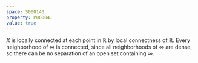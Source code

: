 ```yaml
---
space: S000140
property: P000041
value: true
---
```


$X$ is locally connected at each point in $\mathbb R$ by local connectness of $\mathbb R$. Every neighborhood of $\infty$ is connected, since all neighborhoods of $\infty$ are dense, so there can be no separation of an open set containing $\infty$.  
